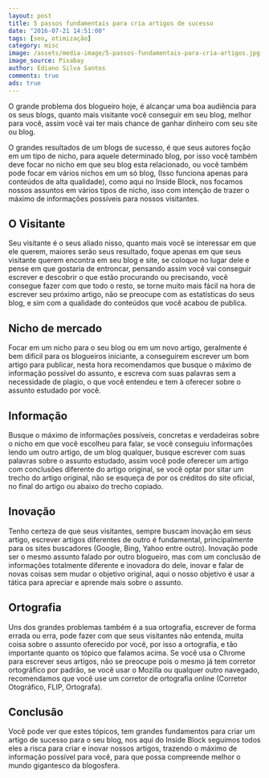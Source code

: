 ```yaml
---
layout: post
title: 5 passos fundamentais para cria artigos de sucesso
date: "2016-07-21 14:51:00"
tags: [seo, otimização]
category: misc
image: /assets/media-image/5-passos-fundamentais-para-cria-artigos.jpg
image_source: Pixabay
author: Ediano Silva Santos
comments: true
ads: true
---
```


O grande problema dos blogueiro hoje, é alcançar uma boa audiência para os seus blogs, quanto mais visitante você conseguir em seu blog, melhor para você, assim você vai ter mais chance de ganhar dinheiro com seu site ou blog.

O grandes resultados de um blogs de sucesso, é que seus autores foção em um tipo de nicho, para aquele determinado blog, por isso você também deve focar no nicho em que seu blog esta relacionado, ou você também pode focar em vários nichos em um só blog, (Isso funciona apenas para conteúdos de alta qualidade), como aqui no Inside Block, nos focamos nossos assuntos em vários tipos de nicho, isso com intenção de trazer o máximo de informações possíveis para nossos visitantes.

## O Visitante
Seu visitante é o seus aliado nisso, quanto mais você se interessar em que ele querem, maiores serão seus resultado, foque apenas em que seus visitante querem encontra em seu blog e site, se coloque no lugar dele e pense em que gostaria de entroncar, pensando assim você vai conseguir escrever e descobrir o que estão procurando ou precisando, você consegue fazer com que todo o resto, se torne muito mais fácil na hora de escrever seu próximo artigo, não se preocupe com as estatísticas do seus blog, e sim com a qualidade do conteúdos que você acabou de publica.

## Nicho de mercado
Focar em um nicho para o seu blog ou em um novo artigo, geralmente é bem difícil para os blogueiros iniciante, a conseguirem escrever um bom artigo para publicar, nesta hora recomendamos que busque o máximo de informação possível do assunto, e escreva com suas palavras sem a necessidade de plagio, o que você entendeu e tem à oferecer sobre o assunto estudado por você.

## Informação
Busque o máximo de informações possíveis, concretas e verdadeiras sobre o nicho em que você escolheu para falar, se você conseguiu informações lendo um outro artigo, de um blog qualquer, busque escrever com suas palavras sobre o assunto estudado, assim você pode oferecer um artigo com conclusões diferente do artigo original, se você optar por sitar um trecho do artigo original, não se esqueça de por os créditos do site oficial, no final do artigo ou abaixo do trecho copiado.

## Inovação
Tenho certeza de que seus visitantes, sempre buscam inovação em seus artigo, escrever artigos diferentes de outro é fundamental, principalmente para os sites buscadores (Google, Bing, Yahoo entre outro). Inovação pode ser o mesmo assunto falado por outro blogueiro, mas com um conclusão de informações totalmente diferente e inovadora do dele, inovar e falar de novas coisas sem mudar o objetivo original, aqui o nosso objetivo é usar a tática para apreciar e aprende mais sobre o assunto.

## Ortografia
Uns dos grandes problemas também é a sua ortografia, escrever de forma errada ou erra, pode fazer com que seus visitantes não entenda, muita coisa sobre o assunto oferecido por você, por isso a ortografia, e tão importante quanto os tópico que falamos acima. Se você usa o Chrome para escrever seus artigos, não se preocupe pois o mesmo já tem corretor ortográfico por padrão, se você usar o Mozilla ou qualquer outro navegado, recomendamos que você use um corretor de ortografia online (Corretor Otográfico, FLIP, Ortografa).

## Conclusão
Você pode ver que estes tópicos, tem grandes fundamentos para criar um artigo de sucesso para o seu blog, nos aqui do Inside Block seguimos todos eles a risca para criar e inovar nossos artigos, trazendo o máximo de informação possível para você, para que possa compreende melhor o mundo gigantesco da blogosfera.